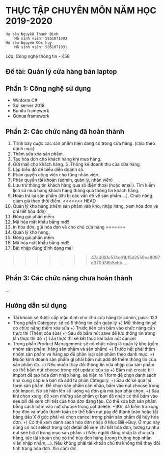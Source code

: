 # THỰC TẬP CHUYÊN MÔN NĂM HỌC 2019-2020
	Họ tên:Nguyễn Thanh Bình
		Mã sinh viên: 5851071003
	Họ tên:Nguyễn Đức huy
		Mã sinh viên: 5851071031
Lớp: Công nghệ thông tin - K58
## Đề tài: Quản lý cửa hàng bán laptop
## Phần 1: Công nghệ sử dụng
- Winform C#
- Sql server 2018
- Bunifu framework
- Gunua framework
## Phần 2: Các chức năng đã hoàn thành
1. Trình bày được các sản phẩm hiện đang có trong cửa hàng. (chia theo danh mục)
2. Thêm sửa xóa sản phẩm.
3. Tạo hóa đơn cho khách hàng khi mua hàng.
4. Gửi mail cho khách hàng.
5 .Thống kê doanh thu của cửa hàng.
6. Lập biểu đồ để biểu diễn doanh số.
7. Phân quyền công việc cho từng nhân viên.
8. Phân quyền tài khoản (admin, quản lý, nhân viên)
9. Lưu trữ thông tin khách hàng qua số điện thoại (hoặc email). Tìm kiếm lịch sử mua hàng khách hàng thông qua thông tin khách hàng.
10. Hoàn trả lại sản phẩm (khi bị các vấn đề về sản phẩm …). Chức năng giảm giá theo thời điểm.
<<<<<<< HEAD
11. Quản lý kho hàng.(thêm sản phẩm vào kho, nhập hàng, xem hóa đơn và chi tiết hóa đơn)
12. Đóng gói phần mềm.
13. Mã hóa mật khẩu bằng md5
14. In hóa đơn, gửi hóa đơn về cho chủ cửa hàng
=======
11. Quản lý kho hàng.
12. Đóng gói phần mềm
13. Mã hóa mật khẩu bằng md5
14. Bắt nhập đúng định dạng mail 
>>>>>>> 47ad08fc574c61bf5d2559ea8097e370d38b5ebb
...
## Phần 3: Các chức năng chưa hoàn thành

...
## Hướng dẫn sử dụng
- Tài khoản sẽ được cấp mặc định cho chủ cửa hàng là: admin, pass: 123
- Trong phần Category: sẽ có 5 thông tin cần quản lý
	+) Mỗi thông tin sẽ có chức năng thêm xóa sửa
	+) Trước tiên cần bấm vào chức năng cần thực thi (Thêm xóa sửa)
	+) Sau đó bấm nút save để lưu thông tin trong lần thực thi đó
	+) Lần thực thi sẽ kết thúc khi bấm nút cancel
- Trong phần Product Management: sẽ có chức năng là quản lý kho (gồm nhóm sản phẩm, hãng sản phẩm và sản phẩm)
	+) Trước hết phải thêm nhóm sản phẩm và hãng sp để phân loại sản phẩm theo danh mục.
	+) Muốn kinh doanh sản phẩm gì phải bấm nút add để thêm thông tin của sản phẩm đó.
	+) Nếu muốn thay đổi thông tin vừa nhập của sản phẩm có thể bấm nút choose trong cột update của sp
	+) Bấm nút create bill import để tạo hóa đơn nhập hàng, sẽ hiện ra 1 form để chọn danh sách nhà cung cấp mà bạn đã add từ phần Category.
	+) Sau đó sẽ qua lại form sản phẩm. Để chọn sản phẩm cần nhập, bấm vào nút choose trong cột Import. Nó sẽ hiện lên số lượng và đơn giá mà bạn phải chọn.
	+) Sau khi chọn xong, để xem những sản phẩm gì bạn đã nhập có thể bấm vào see bill để xem chi tiết của hóa đơn đang tạo. Có thể xóa bớt sản phẩm bằng cách bấm vào nút choose trong cột delete.
	+)Khi đã kiểm tra xong hóa đơn và muốn thanh toán có thể bấm nút pay để thanh toán hoặc tắt bằng dấu X ở góc phải và chọn cancel trong phần sản phẩm để hủy hóa đơn.
	+) Có thể xem danh sách hóa đơn nhập ở Mục Bill->Buy. Ở mục này cũng có nút select trong cột detail để xem chi tiết hóa đơn, tương tự như nút see bill ở trong mục sản phẩm
	+) Nếu người đăng nhập là chủ cửa hàng, tức tài khoản chủ có thể hủy đơn hàng (trong trường hợp nhân viên nhập nhầm,...). Nếu không phải tài khoản chủ thì không thể thay đổi tình trạng hóa đơn.
Xin cám ơn!
	